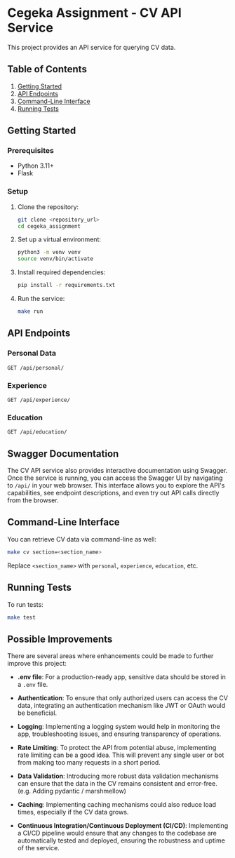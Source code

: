 # Cegeka Assignment - CV API Service

This project provides an API service for querying CV data. 

## Table of Contents

1. [Getting Started](#getting-started)
2. [API Endpoints](#api-endpoints)
3. [Command-Line Interface](#command-line-interface)
4. [Running Tests](#running-tests)

## Getting Started

### Prerequisites

- Python 3.11+
- Flask

### Setup

1. Clone the repository:

    ```bash
    git clone <repository_url>
    cd cegeka_assignment
    ```

2. Set up a virtual environment:

    ```bash
    python3 -m venv venv
    source venv/bin/activate
    ```

3. Install required dependencies:

    ```bash
    pip install -r requirements.txt
    ```

4. Run the service:

    ```bash
    make run
    ```

## API Endpoints

### Personal Data

```
GET /api/personal/
```

### Experience

```
GET /api/experience/
```

### Education

```
GET /api/education/
```

## Swagger Documentation

The CV API service also provides interactive documentation using Swagger. Once 
the service is running, you can access the Swagger UI by navigating to `/api/` 
in your web browser. This interface allows you to explore the API's 
capabilities, see endpoint descriptions, and even try out API calls directly 
from the browser.


## Command-Line Interface

You can retrieve CV data via command-line as well:

```bash
make cv section=<section_name>
```

Replace `<section_name>` with `personal`, `experience`, `education`, etc.

## Running Tests

To run tests:

```bash
make test
```

## Possible Improvements

There are several areas where enhancements could be made to further improve this project:

- **.env file**: For a production-ready app, sensitive data should be stored in a `.env` 
file.

- **Authentication**: To ensure that only authorized users can access the CV data, 
integrating an authentication mechanism like JWT or OAuth would be beneficial.

- **Logging**: Implementing a logging system would help in monitoring the app, 
troubleshooting issues, and ensuring transparency of operations.

- **Rate Limiting**: To protect the API from potential abuse, implementing rate limiting can 
be a good idea. This will prevent any single user or bot from making too many requests in a 
short period.

- **Data Validation**: Introducing more robust data validation mechanisms can ensure that the 
data in the CV remains consistent and error-free. (e.g. Adding pydantic / marshmellow)

- **Caching**: Implementing caching mechanisms could also reduce load times, especially if the CV 
data grows.

- **Continuous Integration/Continuous Deployment (CI/CD)**: Implementing a CI/CD pipeline would 
ensure that any changes to the codebase are automatically tested and deployed, ensuring the 
robustness and uptime of the service.
